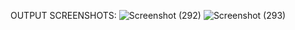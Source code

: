 OUTPUT SCREENSHOTS: 
![Screenshot (292)](https://github.com/DivyaBharathi30/CRM-Rice-mill-project/assets/102313640/45d3a4ea-9839-4080-98bd-e6f4d32d2971)
![Screenshot (293)](https://github.com/DivyaBharathi30/CRM-Rice-mill-project/assets/102313640/82eb8d84-3129-451b-a3dd-065908b16c77)
